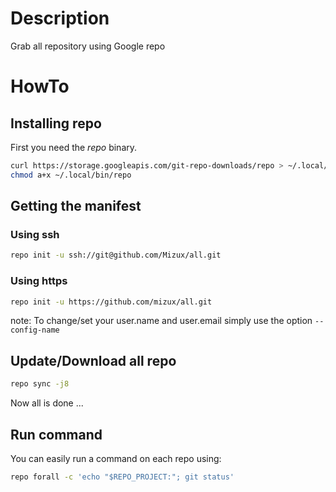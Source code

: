 # Description
Grab all repository using Google repo

# HowTo
## Installing repo
First you need the *repo* binary.
```sh
curl https://storage.googleapis.com/git-repo-downloads/repo > ~/.local/bin/repo
chmod a+x ~/.local/bin/repo
```

## Getting the manifest
### Using ssh
```sh
repo init -u ssh://git@github.com/Mizux/all.git
```
### Using https
```sh
repo init -u https://github.com/mizux/all.git
```

note: To change/set your user.name and user.email simply use the option `--config-name`

## Update/Download all repo
```sh
repo sync -j8
```

Now all is done ...

## Run command
You can easily run a command on each repo using:
```sh
repo forall -c 'echo "$REPO_PROJECT:"; git status' 
```

